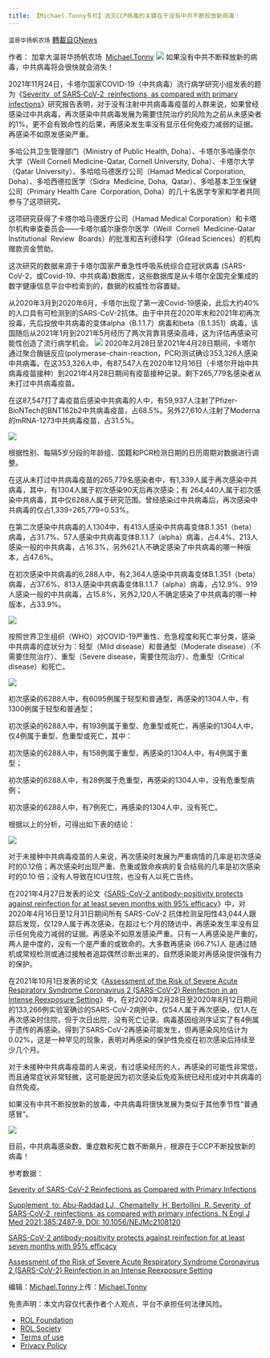 ```yaml
---
title: 【Michael.Tonny专栏】消灭CCP病毒的关键在于没有中共不断投放新病毒！
---
```

`温哥华扬帆农场` [轉載自GNews](https://gnews.org/zh-hans/1812281/)

作者： 加拿大温哥华扬帆农场  [Michael.Tonny](https://gnews.org/zh-hans/author/michaeltonny/)
![](https://assets.gnews.org/wp-content/uploads/2021/12/michael-4.jpg)
如果没有中共不断释放新的病毒，中共病毒将会很快就会消失！

2021年11月24日，卡塔尔国家COVID-19（中共病毒）流行病学研究小组发表的题为《[Severity  of SARS‑CoV‑2  reinfections  as compared with primary infections](https://dx.doi.org/10.1056%2FNEJMc2108120)》研究报告表明，对于没有注射中共病毒毒疫苗的人群来说，如果曾经感染过中共病毒，再次感染中共病毒发展为需要住院治疗的风险为之前从未感染者的1%，更不会有致命性的后果，再感染发生率没有显示任何免疫力减弱的证据。再感染不如原发感染严重。

多哈公共卫生管理部门（Ministry of Public Health, Doha）、卡塔尔多哈康奈尔大学（Weill Cornell Medicine-Qatar, Cornell University, Doha）、卡塔尔大学（Qatar University）、多哈哈马德医疗公司（Hamad Medical Corporation, Doha）、多哈西德拉医学（Sidra  Medicine, Doha,  Qatar）、多哈基本卫生保健公司（Primary Health Care  Corporation, Doha）的几十名医学专家和学者共同参与了这项研究。

这项研究获得了卡塔尔哈马德医疗公司（Hamad Medical Corporation）和卡塔尔机构审查委员会——卡塔尔威尔康奈尔医学（Weill  Cornell  Medicine-Qatar Institutional  Review  Boards）的批准和吉利德科学（Gilead Sciences）的机构赠款资金赞助。

这次研究的数据来源于卡塔尔国家严重急性呼吸系统综合症冠状病毒 (SARS-CoV-2，或Covid-19、中共病毒)数据库，这些数据库是从卡塔尔全国完全集成的数字健康信息平台中检索到的，数据的权威性勿容置疑。

从2020年3月到2020年6月，卡塔尔出现了第一波Covid-19感染，此后大约40%的人口具有可检测到的SARS-CoV-2抗体。由于中共在2020年末和2021年初再次投毒，先后投放中共病毒的变体alpha（B.1.1.7）病毒和beta（B.1.351）病毒，该国随后从2021年1月到2021年5月经历了两次背靠背感染高峰，这为评估再感染可能性创造了流行病学机会。
![](https://assets.gnews.org/wp-content/uploads/2022/01/Qatar-COVID-19-New-Cases.jpg)
2020年2月28日至2021年4月28日期间，卡塔尔通过聚合酶链反应(polymerase-chain-reaction，PCR)测试确诊353,326人感染中共病毒。在这353,326人中，有87,547人在2020年12月16日（卡塔尔开始中共病毒疫苗接种）到2021年4月28日期间有疫苗接种记录。剩下265,779名感染者从未打过中共病毒疫苗。

在这87,547打了毒疫苗后感染中共病毒的人中，有59,937人注射了Pfizer-BioNTech的BNT162b2中共病毒疫苗，占68.5%。另外27,610人注射了Moderna的mRNA-1273中共病毒疫苗，占31.5%。

![](https://assets.gnews.org/wp-content/uploads/2022/01/The-selection-process-for-identifying-the-cohort-of-persons-with-reinfection-and-the-cohort-of-persons-with-primary-infection.jpg)

根据性别、每隔5岁分段的年龄组、国籍和PCR检测日期的日历周期对数据进行调整。

在这从未打过中共病毒疫苗的265,779名感染者中，有1,339人属于再次感染中共病毒，其中，有1304人属于初次感染90天后再次感染；有 264,440人属于初次感染中共病毒，其中仅6288人属于研究范围。曾经感染过中共病毒后，再次感染中共病毒的仅占1,339÷265,779=0.53%。

在第二次感染中共病毒的人1304中，有413人感染中共病毒变体B.1.351（beta）病毒，占31.7%、57人感染中共病毒变体B.1.1.7（alpha）病毒，占4.4%、213人感染一般的中共病毒，占16.3%，另外621人不确定感染了中共病毒的哪一种版本，占47.6%。

在初次感染中共病毒的6,288人中，有2,364人感染中共病毒变体B.1.351（beta）病毒，占37.6%、813人感染中共病毒变体B.1.1.7（alpha）病毒，占12.9%、919人感染一般的中共病毒，占15.8%，另外2,120人不确定感染了中共病毒的哪一种版本，占33.9%。

![](https://assets.gnews.org/wp-content/uploads/2022/01/Demographic-characteristics-of-the-cohort-of-persons-with-reinfection-and-the-cohort-of-persons-with-primary-infection.jpg)

按照世界卫生组织（WHO）对COVID-19严重性、危急程度和死亡率分类，感染中共病毒的症状分为：轻型（Mild disease）和普通型（Moderate disease）（不需要住院治疗）、重型（Severe disease，需要住院治疗）、危重型（Critical disease）和死亡。

![](https://assets.gnews.org/wp-content/uploads/2022/01/Sensitivity-analyses-for-severity-criticality-and-fatality-of-SARS-CoV-2-reinfections-versus-primary-infections-1-scaled.jpg)

初次感染的6288人中，有6095例属于轻型和普通型，再感染的1304人中，有1300例属于轻型和普通型；

初次感染的6288人中，有193例属于重型、危重型或死亡，再感染的1304人中，仅4例属于重型、危重型或死亡，其中：

初次感染的6288人中，有158例属于重型，再感染的1304人中，有4例属于重型；

初次感染的6288人中，有28例属于危重型，再感染的1304人中，没有危重型病例；

初次感染的6288人中，有7例死亡，再感染的1304人中，没有死亡。

根据以上的分析，可得出如下表的结论：

![](https://assets.gnews.org/wp-content/uploads/2022/01/Severity-of-SARS-CoV-2-Reinfections-as-Compared-with-Primary-Infections-in-the-Population-of-Qatar-1.jpg)

对于未接种中共病毒疫苗的人来说，再次感染时发展为严重病情的几率是初次感染时的0.12倍；再次感染时出现严重、危重或致命疾病的复合结局的几率是初次感染时的0.10 倍；没有人导致在ICU住院，也没有人以死亡告终。

在2021年4月27日发表的论文《[SARS-CoV-2 antibody-positivity protects against reinfection for at least seven months with 95% efficacy](https://pubmed.ncbi.nlm.nih.gov/33937733/)》中，对2020年4月16日至12月31日期间所有 SARS-CoV-2 抗体检测呈阳性43,044人跟踪后发现，仅129人属于再次感染，在超过七个月的随访中，再感染发生率没有显示任何免疫力减弱的证据。再感染不如原发感染严重。只有一人再感染是严重的，两人是中度的，没有一个是严重的或致命的。大多数再感染 (66.7%)人 是通过随机或常规检测或通过接触者追踪偶然诊断出来的，自然感染能对再感染提供强有力的保护。

在2021年10月1日发表的论文《[Assessment of the Risk of Severe Acute Respiratory Syndrome Coronavirus 2 (SARS-CoV-2) Reinfection in an Intense Reexposure Setting](https://pubmed.ncbi.nlm.nih.gov/33315061/)》中，在对2020年2月28日至2020年8月12日期间的133,266例实验室确诊的SARS-CoV-2病例中，仅54人属于再次感染，仅1人在再次感染时住院，但于次日出院，没有死亡记录。病毒基因组测序证实了有4例属于遗传的再感染。得到了SARS-CoV-2再感染可能发生，但再感染风险估计为0.02%，这是一种罕见的现象，表明对再感染的保护性免疫在初次感染后持续至少几个月。

对于未接种中共病毒疫苗的人来说，有过感染经历的人，再感染的可能性非常低，而且通常症状非常轻微，这可能是因为初次感染后免疫系统已经形成对中共病毒的自然免疫。

如果没有中共不断投放新的放毒，中共病毒将很快发展为类似于其他季节性“普通感冒”。

![](https://assets.gnews.org/wp-content/uploads/2022/01/ccpVirus.jpg)

目前，中共病毒感染数、重症数和死亡数不断飙升，根源在于CCP不断投放新的病毒！

参考数据：

[Severity of SARS-CoV-2 Reinfections as Compared with Primary Infections](https://www.nejm.org/doi/10.1056/NEJMc2108120)

[Supplement  to: Abu‑Raddad LJ,  Chemaitelly  H, Bertollini  R. Severity  of SARS‑CoV‑2  reinfections  as compared with primary infections. N Engl J Med 2021;385:2487‑9. DOI: 10.1056/NEJMc2108120](https://www.nejm.org/doi/suppl/10.1056/NEJMc2108120/suppl_file/nejmc2108120_appendix.pdf)

[SARS-CoV-2 antibody-positivity protects against reinfection for at least seven months with 95% efficacy](https://pubmed.ncbi.nlm.nih.gov/33937733/)

[Assessment of the Risk of Severe Acute Respiratory Syndrome Coronavirus 2 (SARS-CoV-2) Reinfection in an Intense Reexposure Setting](https://pubmed.ncbi.nlm.nih.gov/33315061/)

编辑：[Michael.Tonny](https://gnews.org/zh-hans/author/michaeltonny/)上传：[Michael.Tonny](https://gnews.org/zh-hans/author/michaeltonny/)

 

免责声明：本文内容仅代表作者个人观点，平台不承担任何法律风险。

- [ROL Foundation](https://rolfoundation.org/)
- [ROL Society](https://rolsociety.org/)
- [Terms of use](https://gnews.org/terms-of-use-3/)
- [Privacy Policy](https://gnews.org/privacy-policy/)
